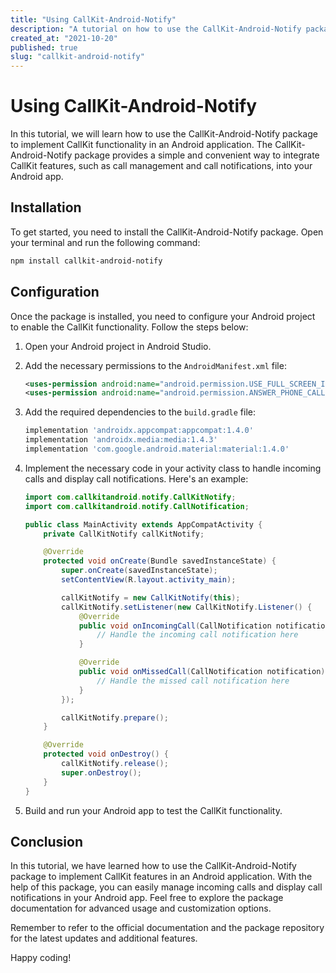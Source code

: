 ```yaml
---
title: "Using CallKit-Android-Notify"
description: "A tutorial on how to use the CallKit-Android-Notify package"
created_at: "2021-10-20"
published: true
slug: "callkit-android-notify"
---
```


# Using CallKit-Android-Notify

In this tutorial, we will learn how to use the CallKit-Android-Notify package to implement CallKit functionality in an Android application. The CallKit-Android-Notify package provides a simple and convenient way to integrate CallKit features, such as call management and call notifications, into your Android app.

## Installation

To get started, you need to install the CallKit-Android-Notify package. Open your terminal and run the following command:

```bash
npm install callkit-android-notify
```

## Configuration

Once the package is installed, you need to configure your Android project to enable the CallKit functionality. Follow the steps below:

1. Open your Android project in Android Studio.

2. Add the necessary permissions to the `AndroidManifest.xml` file:

   ```xml
   <uses-permission android:name="android.permission.USE_FULL_SCREEN_INTENT" />
   <uses-permission android:name="android.permission.ANSWER_PHONE_CALLS" />
   ```

3. Add the required dependencies to the `build.gradle` file:

   ```groovy
   implementation 'androidx.appcompat:appcompat:1.4.0'
   implementation 'androidx.media:media:1.4.3'
   implementation 'com.google.android.material:material:1.4.0'
   ```

4. Implement the necessary code in your activity class to handle incoming calls and display call notifications. Here's an example:

   ```java
   import com.callkitandroid.notify.CallKitNotify;
   import com.callkitandroid.notify.CallNotification;

   public class MainActivity extends AppCompatActivity {
       private CallKitNotify callKitNotify;

       @Override
       protected void onCreate(Bundle savedInstanceState) {
           super.onCreate(savedInstanceState);
           setContentView(R.layout.activity_main);

           callKitNotify = new CallKitNotify(this);
           callKitNotify.setListener(new CallKitNotify.Listener() {
               @Override
               public void onIncomingCall(CallNotification notification) {
                   // Handle the incoming call notification here
               }

               @Override
               public void onMissedCall(CallNotification notification) {
                   // Handle the missed call notification here
               }
           });

           callKitNotify.prepare();
       }

       @Override
       protected void onDestroy() {
           callKitNotify.release();
           super.onDestroy();
       }
   }
   ```

5. Build and run your Android app to test the CallKit functionality.

## Conclusion

In this tutorial, we have learned how to use the CallKit-Android-Notify package to implement CallKit features in an Android application. With the help of this package, you can easily manage incoming calls and display call notifications in your Android app. Feel free to explore the package documentation for advanced usage and customization options.

Remember to refer to the official documentation and the package repository for the latest updates and additional features.

Happy coding!